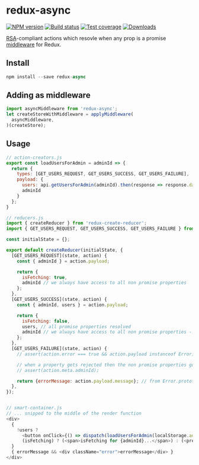 redux-async
=============

[![NPM version][npm-image]][npm-url]
[![Build status][travis-image]][travis-url]
[![Test coverage][coveralls-image]][coveralls-url]
[![Downloads][downloads-image]][downloads-url]

[RSA](https://github.com/kolodny/redux-standard-action)-compliant actions which resovle when any prop is a promise [middleware](https://github.com/gaearon/redux/blob/master/docs/middleware.md) for Redux.


## Install

```js
npm install --save redux-async
```

## Adding as middleware

```js
import asyncMiddleware from 'redux-async';
let createStoreWithMiddleware = applyMiddleware(
  asyncMiddleware,
)(createStore);
```

## Usage

```js
// action-creators.js
export const loadUsersForAdmin = adminId => {
  return {
    types: [GET_USERS_REQUEST, GET_USERS_SUCCESS, GET_USERS_FAILURE],
    payload: {
      users: api.getUsersForAdmin(adminId).then(response => response.data.users),
      adminId
    }
  };
}

// reducers.js
import { createReducer } from 'redux-create-reducer';
import { GET_USERS_REQUEST, GET_USERS_SUCCESS, GET_USERS_FAILURE } from '../constants/actions';

const initialState = {};

export default createReducer(initialState, {
  [GET_USERS_REQUEST](state, action) {
    const { adminId } = action.payload;

    return {
      isFetching: true,
      adminId // we always have access to all non promise properties
    };
  },
  [GET_USERS_SUCCESS](state, action) {
    const { adminId, users } = action.payload;

    return {
      isFetching: false,
      users, // all promise properties resolved
      adminId // we always have access to all non promise properties - same as above
    };
  },
  [GET_USERS_FAILURE](state, action) {
    // assert(action.error === true && action.payload instanceof Error);

    // when a property gets rejected then the non promise properties go in the meta object
    // assert(action.meta.adminId);

    return {errorMessage: action.payload.message}; // from Error.prototype.message
  },
});


// smart-container.js
// ... snipped to the middle of the render function
<div>
  {
    !users ?
      <button onClick={() => dispatch(loadUsersForAdmin(localStorage.adminId))}>Load Users</button> :
      (isFetching) ? (<span>isFetching for {adminId}...</span>) : (<pre>{JSON.stringify(users, null, 2)}</pre>)
  }
  { errorMessage && <div className="error">errorMessage</div> }
</div>
```


[npm-image]: https://img.shields.io/npm/v/redux-async.svg?style=flat-square
[npm-url]: https://npmjs.org/package/redux-async
[travis-image]: https://img.shields.io/travis/kolodny/redux-async.svg?style=flat-square
[travis-url]: https://travis-ci.org/kolodny/redux-async
[coveralls-image]: https://img.shields.io/coveralls/kolodny/redux-async.svg?style=flat-square
[coveralls-url]: https://coveralls.io/r/kolodny/redux-async
[downloads-image]: http://img.shields.io/npm/dm/redux-async.svg?style=flat-square
[downloads-url]: https://npmjs.org/package/redux-async
